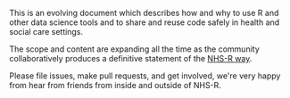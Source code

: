 This is an evolving document which describes how and why to use R and other data science tools and to share and reuse code safely in health and social care settings.

The scope and content are expanding all the time as the community collaboratively produces a definitive statement of the [NHS-R way](https://nhsrway.nhsrcommunity.com/).

Please file issues, make pull requests, and get involved, we're very happy from hear from friends from inside and outside of NHS-R.